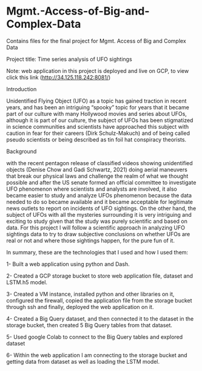 # Mgmt.-Access-of-Big-and-Complex-Data
Contains files for the final project for Mgmt. Access of Big and Complex Data

Project title: Time series analysis of UFO sightings

Note: web application in this project is deployed and live on GCP, to view click this link (http://34.125.118.242:8081/)

Introduction

Unidentified Flying Object (UFO) as a topic has gained traction in recent years, and has been an intriguing “spooky” topic for years that it became part of our culture with many Hollywood movies and series about UFOs, although it is part of our culture, the subject of UFOs has been stigmatized in science communities and scientists have approached this subject with caution in fear for their careers (Dirk Schulz-Makuch) and of being called pseudo scientists or being described as tin foil hat conspiracy theorists.

Background

with the recent pentagon release of classified videos showing unidentified objects (Denise Chow and Gadi Schwartz, 2021) doing aerial maneuvers that break our physical laws and challenge the realm of what we thought possible and after the US senate formed an official committee to investigate UFO phenomenon where scientists and analysts are involved, it also became easier to study and analyze UFOs phenomenon because the data needed to do so became available and it became acceptable for legitimate news outlets to report on incidents of UFO sightings. On the other hand, the subject of UFOs with all the mysteries surrounding it is very intriguing and exciting to study given that the study was purely scientific and based on data.
For this project I will follow a scientific approach in analyzing UFO sightings data to try to draw subjective conclusions on whether UFOs are real or not and where those sightings happen, for the pure fun of it.

In summary, these are the technologies that I used and how I used them: 

1-	Built a web application using python and Dash.

2-	Created a GCP storage bucket to store web application file, dataset and LSTM.h5 model.

3-	Created a VM instance, installed python and other libraries on it, configured the firewall, copied the application file from the storage bucket through ssh and finally, deployed the web application on it.

4-	Created a Big Query dataset, and then connected it to the dataset in the storage bucket, then created 5 Big Query tables from that dataset.

5-	Used google Colab to connect to the Big Query tables and explored dataset

6-	 Within the web application I am connecting to the storage bucket and getting data from dataset as well as loading the LSTM model.


